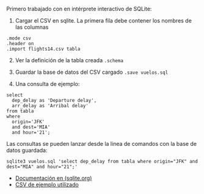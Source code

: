 Primero trabajado con en intérprete interactivo de SQLite:

1. Cargar el CSV en sqlite. La primera fila debe contener los nombres de las columnas
```
.mode csv 
.header on
.import flights14.csv tabla
```
2. Ver la definición de la tabla creada
`.schema`

3. Guardar la base de datos del CSV cargado
`.save vuelos.sql`

4. Una consulta de ejemplo:
```
select 
  dep_delay as 'Departure delay',
  arr_delay as 'Arribal delay' 
from tabla 
where 
  origin='JFK' 
  and dest='MIA' 
  and hour='21';
``` 
Las consultas se pueden lanzar desde la linea de comandos con la base de datos guardada:
```
sqlite3 vuelos.sql 'select dep_delay from tabla where origin="JFK" and dest="MIA" and hour="21";'
```

- [Documentación en (sqlite.org)](https://www.sqlite.org/cli.html)
- [CSV de ejemplo utilizado](https://github.com/Rdatatable/data.table/blob/master/vignettes/flights14.csv)